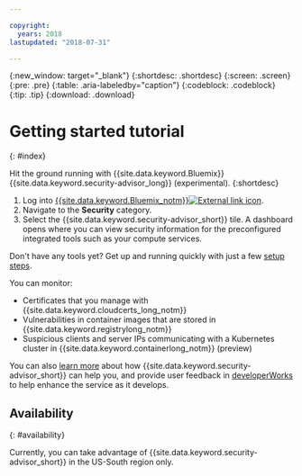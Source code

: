 ```yaml
---

copyright:
  years: 2018
lastupdated: "2018-07-31"

---
```


{:new_window: target="_blank"}
{:shortdesc: .shortdesc}
{:screen: .screen}
{:pre: .pre}
{:table: .aria-labeledby="caption"}
{:codeblock: .codeblock}
{:tip: .tip}
{:download: .download}

# Getting started tutorial
{: #index}

Hit the ground running with {{site.data.keyword.Bluemix}} {{site.data.keyword.security-advisor_long}} (experimental).
{:shortdesc}

1. Log into <a href="https://console.bluemix.net" target="_blank">{{site.data.keyword.Bluemix_notm}}<img src="../../icons/launch-glyph.svg" alt="External link icon"></a>.
2. Navigate to the **Security** category.
3. Select the {{site.data.keyword.security-advisor_short}} tile. A dashboard opens where you can view security information for the preconfigured integrated tools such as your compute services.

Don't have any tools yet? Get up and running quickly with just a few [setup steps](setup.html).

You can monitor:

- Certificates that you manage with {{site.data.keyword.cloudcerts_long_notm}}
- Vulnerabilities in container images that are stored in {{site.data.keyword.registrylong_notm}}
- Suspicious clients and server IPs communicating with a Kubernetes cluster in {{site.data.keyword.containerlong_notm}} (preview)

You can also [learn more](about.html) about how {{site.data.keyword.security-advisor_short}} can help you, and provide user feedback in [developerWorks](troubleshooting.html#getting-help-and-support) to help enhance the service as it develops.

## Availability
{: #availability}

Currently, you can take advantage of {{site.data.keyword.security-advisor_short}} in the US-South region only.
